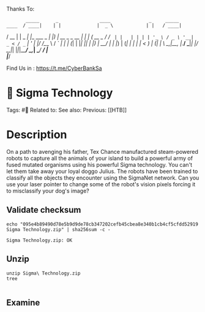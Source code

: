 Thanks To:

           _____      _               ____              _     _____       
    ____  / ____|    | |             |  _ \            | |   / ____|      
   / __ \| |    _   _| |__   ___ _ __| |_) | __ _ _ __ | | _| (___   __ _ 
  / / _` | |   | | | | '_ \ / _ \ '__|  _ < / _` | '_ \| |/ /\___ \ / _` |
 | | (_| | |___| |_| | |_) |  __/ |  | |_) | (_| | | | |   < ____) | (_| |
  \ \__,_|\_____\__, |_.__/ \___|_|  |____/ \__,_|_| |_|_|\_\_____/ \__,_|
   \____/        __/ |                                                    
                |___/                                                     


Find Us in : https://t.me/CyberBankSa


# 🧩 Sigma Technology

Tags: #🧩
Related to:
See also:
Previous: [[HTB]]

# Description

On a path to avenging his father, Tex Chance manufactured steam-powered robots to capture all the animals of your island to build a powerful army of fused mutated organisms using his powerful Sigma technology. You can't let them take away your loyal doggo Julius. The robots have been trained to classify all the objects they encounter using the SigmaNet network. Can you use your laser pointer to change some of the robot's vision pixels forcing it to misclassify your dog's image?

## Validate checksum

	echo "095e4b89490d78e5b9d9de78cb347202cefb45cbea8e340b1cb4cf5cfdd52919 Sigma Technology.zip" | sha256sum -c -

```text
Sigma Technology.zip: OK
```


## Unzip

	unzip Sigma\ Technology.zip
	tree

```text

```



## Examine



## 